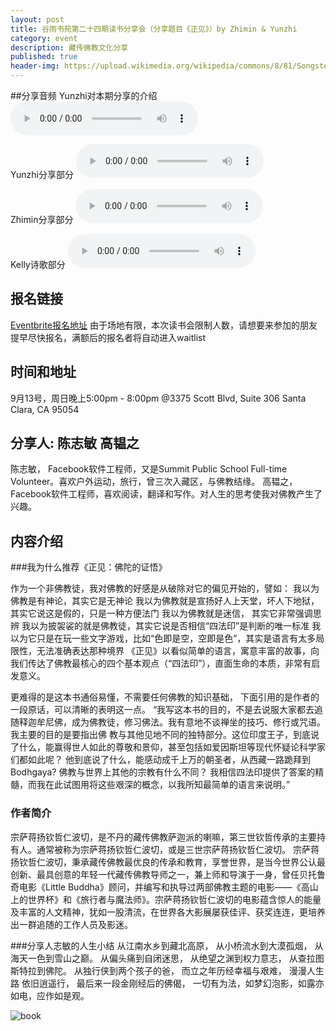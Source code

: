 ```yaml
---
layout: post
title: 谷雨书苑第二十四期读书分享会（分享题目《正见》）by Zhimin & Yunzhi
category: event
description: 藏传佛教文化分享
published: true
header-img: https://upload.wikimedia.org/wikipedia/commons/8/81/SongstenGampoandwives.jpg
---
```


##分享音频
Yunzhi对本期分享的介绍
<audio controls="controls">
   <source src="{{site.www-data-url}}/audio/2015-09-11-yunzhi-intro.mp3" type="audio/mpeg">
 Your browser does not support the audio element.
</audio>

Yunzhi分享部分
<audio controls="controls">
   <source src="{{site.www-data-url}}/audio/2015-09-13-yunzhi.mp3" type="audio/mpeg">
 Your browser does not support the audio element.
</audio>

Zhimin分享部分
<audio controls="controls">
   <source src="{{site.www-data-url}}/audio/2015-09-13-zhimin.mp3" type="audio/mpeg">
 Your browser does not support the audio element.
</audio>

Kelly诗歌部分
<audio controls="controls">
   <source src="{{site.www-data-url}}/audio/2015-09-13-kelly-poem.mp3" type="audio/mpeg">
 Your browser does not support the audio element.
</audio>

## 报名链接
[Eventbrite报名地址](http://www.eventbrite.com/e/18519396012)
由于场地有限，本次读书会限制人数，请想要来参加的朋友提早尽快报名，满额后的报名者将自动进入waitlist

## 时间和地址
9月13号，周日晚上5:00pm - 8:00pm
@3375 Scott Blvd, Suite 306
Santa Clara, CA 95054

## 分享人: 陈志敏 高韫之
陈志敏， Facebook软件工程师，又是Summit Public School Full-time Volunteer。喜欢户外运动，旅行，曾三次入藏区，与佛教结缘。
高韫之， Facebook软件工程师，喜欢阅读，翻译和写作。对人生的思考使我对佛教产生了兴趣。

## 内容介绍

###我为什么推荐《正见：佛陀的证悟》

作为一个非佛教徒，我对佛教的好感是从破除对它的偏见开始的，譬如：
我以为佛教是有神论，其实它是无神论
我以为佛教就是宣扬好人上天堂，坏人下地狱，其实它说这是假的，只是一种方便法门
我以为佛教就是迷信， 其实它非常强调思辨
我以为披袈裟的就是佛教徒，其实它说是否相信“四法印”是判断的唯一标准
我以为它只是在玩一些文字游戏，比如“色即是空，空即是色”，其实是语言有太多局限性，无法准确表达那种境界
《正见》以看似简单的语言，寓意丰富的故事，向我们传达了佛教最核心的四个基本观点（“四法印”），直面生命的本质，非常有启发意义。

更难得的是这本书通俗易懂，不需要任何佛教的知识基础， 下面引用的是作者的一段原话，可以清晰的表明这一点。
“我写这本书的目的，不是去说服大家都去追随释迦牟尼佛，成为佛教徒，修习佛法。我有意地不谈禅坐的技巧、修行或咒语。我主要的目的是要指出佛 教与其他见地不同的独特部分。这位印度王子，到底说了什么，能赢得世人如此的尊敬和景仰，甚至包括如爱因斯坦等现代怀疑论科学家们都如此呢？ 他到底说了什么，能感动成千上万的朝圣者，从西藏一路跪拜到Bodhgaya? 佛教与世界上其他的宗教有什么不同？ 我相信四法印提供了答案的精髓，而我在此试图用将这些艰深的概念，以我所知最简单的语言来说明。”

### 作者简介
宗萨蒋扬钦哲仁波切，是不丹的藏传佛教萨迦派的喇嘛，第三世钦哲传承的主要持有人。通常被称为宗萨蒋扬钦哲仁波切，或是三世宗萨蒋扬钦哲仁波切。
宗萨蒋扬钦哲仁波切，秉承藏传佛教最优良的传承和教育，享誉世界，是当今世界公认最创新、最具创意的年轻一代藏传佛教导师之一，兼上师和导演于一身，曾任贝托鲁奇电影《Little Buddha》顾问，并编写和执导过两部佛教主题的电影——《高山上的世界杯》和《旅行者与魔法师》。宗萨蒋扬钦哲仁波切的电影蕴含惊人的能量及丰富的人文精神，犹如一股清流，在世界各大影展屡获佳评、获奖连连，更培养出一群追随的工作人员及影迷。

###分享人志敏的人生小结
从江南水乡到藏北高原，
从小桥流水到大漠孤烟，
从海天一色到雪山之巅。
从偏头痛到自闭迷思，
从绝望之渊到权力意志，
从查拉图斯特拉到佛陀。
从独行侠到两个孩子的爸，
而立之年历经幸福与艰难，
漫漫人生路 依旧逍遥行，
最后来一段金刚经后的佛偈，
一切有为法，如梦幻泡影，如露亦如电，应作如是观。

![book](http://i2.sinaimg.cn/ast/2012/1010/S73344T1349859239373.jpg)
